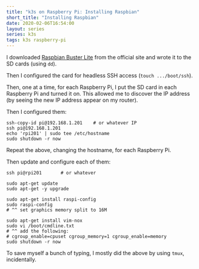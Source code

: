 ```yaml
---
title: "k3s on Raspberry Pi: Installing Raspbian"
short_title: "Installing Raspbian"
date: 2020-02-06T16:54:00
layout: series
series: k3s
tags: k3s raspberry-pi
---
```


I downloaded [Raspbian Buster Lite](https://www.raspberrypi.org/downloads/raspbian/) from the official site and wrote it to the SD cards (using `dd`).

Then I configured the card for headless SSH access (`touch .../boot/ssh`).

Then, one at a time, for each Raspberry Pi, I put the SD card in each Raspberry Pi and turned it on. This allowed me to discover the IP address (by seeing the new IP address appear on my router).

Then I configured them:

```
ssh-copy-id pi@192.168.1.201    # or whatever IP
ssh pi@192.168.1.201
echo 'rpi201' | sudo tee /etc/hostname
sudo shutdown -r now
```

Repeat the above, changing the hostname, for each Raspberry Pi.

Then update and configure each of them:

```
ssh pi@rpi201       # or whatever

sudo apt-get update
sudo apt-get -y upgrade

sudo apt-get install raspi-config
sudo raspi-config
# ^^ set graphics memory split to 16M

sudo apt-get install vim-nox
sudo vi /boot/cmdline.txt
# ^^ add the following:
# cgroup_enable=cpuset cgroup_memory=1 cgroup_enable=memory
sudo shutdown -r now
```

To save myself a bunch of typing, I mostly did the above by using `tmux`, incidentally.
